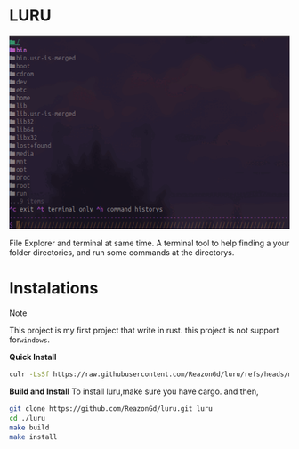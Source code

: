 # LURU

![demo](aset/demo.gif)

File Explorer and terminal at same time. A terminal tool to help finding a your folder directories, and run some commands at the directorys.

# Instalations

> [!NOTE]
> This project is my first project that write in rust.
> this project is not support for``windows``.   

**Quick Install**
```sh
culr -LsSf https://raw.githubusercontent.com/ReazonGd/luru/refs/heads/main/release/install.sh | sh
```

**Build and Install**
To install luru,make sure you have cargo. and then,
```sh
git clone https://github.com/ReazonGd/luru.git luru
cd ./luru
make build
make install
```

 
